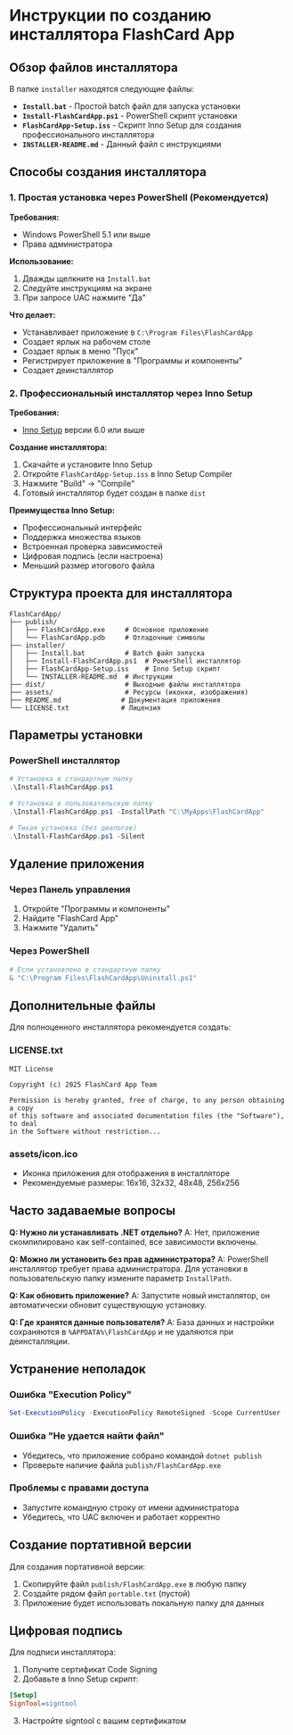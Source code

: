 # Инструкции по созданию инсталлятора FlashCard App

## Обзор файлов инсталлятора

В папке `installer` находятся следующие файлы:

- **`Install.bat`** - Простой batch файл для запуска установки
- **`Install-FlashCardApp.ps1`** - PowerShell скрипт установки
- **`FlashCardApp-Setup.iss`** - Скрипт Inno Setup для создания профессионального инсталлятора
- **`INSTALLER-README.md`** - Данный файл с инструкциями

## Способы создания инсталлятора

### 1. Простая установка через PowerShell (Рекомендуется)

**Требования:**
- Windows PowerShell 5.1 или выше
- Права администратора

**Использование:**
1. Дважды щелкните на `Install.bat`
2. Следуйте инструкциям на экране
3. При запросе UAC нажмите "Да"

**Что делает:**
- Устанавливает приложение в `C:\Program Files\FlashCardApp`
- Создает ярлык на рабочем столе
- Создает ярлык в меню "Пуск"
- Регистрирует приложение в "Программы и компоненты"
- Создает деинсталлятор

### 2. Профессиональный инсталлятор через Inno Setup

**Требования:**
- [Inno Setup](https://jrsoftware.org/isinfo.php) версии 6.0 или выше

**Создание инсталлятора:**
1. Скачайте и установите Inno Setup
2. Откройте `FlashCardApp-Setup.iss` в Inno Setup Compiler
3. Нажмите "Build" → "Compile"
4. Готовый инсталлятор будет создан в папке `dist`

**Преимущества Inno Setup:**
- Профессиональный интерфейс
- Поддержка множества языков
- Встроенная проверка зависимостей
- Цифровая подпись (если настроена)
- Меньший размер итогового файла

## Структура проекта для инсталлятора

```
FlashCardApp/
├── publish/
│   ├── FlashCardApp.exe     # Основное приложение
│   └── FlashCardApp.pdb     # Отладочные символы
├── installer/
│   ├── Install.bat          # Batch файл запуска
│   ├── Install-FlashCardApp.ps1  # PowerShell инсталлятор
│   ├── FlashCardApp-Setup.iss    # Inno Setup скрипт
│   └── INSTALLER-README.md  # Инструкции
├── dist/                    # Выходные файлы инсталлятора
├── assets/                  # Ресурсы (иконки, изображения)
├── README.md               # Документация приложения
└── LICENSE.txt             # Лицензия
```

## Параметры установки

### PowerShell инсталлятор

```powershell
# Установка в стандартную папку
.\Install-FlashCardApp.ps1

# Установка в пользовательскую папку
.\Install-FlashCardApp.ps1 -InstallPath "C:\MyApps\FlashCardApp"

# Тихая установка (без диалогов)
.\Install-FlashCardApp.ps1 -Silent
```

## Удаление приложения

### Через Панель управления
1. Откройте "Программы и компоненты"
2. Найдите "FlashCard App"
3. Нажмите "Удалить"

### Через PowerShell
```powershell
# Если установлено в стандартную папку
& "C:\Program Files\FlashCardApp\Uninstall.ps1"
```

## Дополнительные файлы

Для полноценного инсталлятора рекомендуется создать:

### LICENSE.txt
```text
MIT License

Copyright (c) 2025 FlashCard App Team

Permission is hereby granted, free of charge, to any person obtaining a copy
of this software and associated documentation files (the "Software"), to deal
in the Software without restriction...
```

### assets/icon.ico
- Иконка приложения для отображения в инсталляторе
- Рекомендуемые размеры: 16x16, 32x32, 48x48, 256x256

## Часто задаваемые вопросы

**Q: Нужно ли устанавливать .NET отдельно?**
A: Нет, приложение скомпилировано как self-contained, все зависимости включены.

**Q: Можно ли установить без прав администратора?**
A: PowerShell инсталлятор требует права администратора. Для установки в пользовательскую папку измените параметр `InstallPath`.

**Q: Как обновить приложение?**
A: Запустите новый инсталлятор, он автоматически обновит существующую установку.

**Q: Где хранятся данные пользователя?**
A: База данных и настройки сохраняются в `%APPDATA%\FlashCardApp` и не удаляются при деинсталляции.

## Устранение неполадок

### Ошибка "Execution Policy"
```powershell
Set-ExecutionPolicy -ExecutionPolicy RemoteSigned -Scope CurrentUser
```

### Ошибка "Не удается найти файл"
- Убедитесь, что приложение собрано командой `dotnet publish`
- Проверьте наличие файла `publish/FlashCardApp.exe`

### Проблемы с правами доступа
- Запустите командную строку от имени администратора
- Убедитесь, что UAC включен и работает корректно

## Создание портативной версии

Для создания портативной версии:
1. Скопируйте файл `publish/FlashCardApp.exe` в любую папку
2. Создайте рядом файл `portable.txt` (пустой)
3. Приложение будет использовать локальную папку для данных

## Цифровая подпись

Для подписи инсталлятора:
1. Получите сертификат Code Signing
2. Добавьте в Inno Setup скрипт:
```ini
[Setup]
SignTool=signtool
```
3. Настройте signtool с вашим сертификатом 